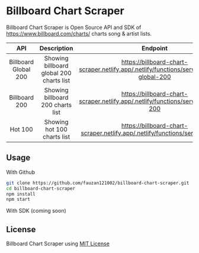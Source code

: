 # Billboard Chart Scraper

Billboard Chart Scraper is Open Source API and SDK of https://www.billboard.com/charts/ charts song & artist lists.

| API | Description | Endpoint |
| :---: | :---: | :---: |
| Billboard Global 200 | Showing billboard global 200 charts list | https://billboard-chart-scraper.netlify.app/.netlify/functions/server/billboard-global-200 |
| Billboard 200 | Showing billboard 200 charts list | https://billboard-chart-scraper.netlify.app/.netlify/functions/server/billboard-200 |
| Hot 100 | Showing hot 100 charts  list | https://billboard-chart-scraper.netlify.app/.netlify/functions/server/hot-100 |

## Usage

With Github 
```bash
git clone https://github.com/fauzan121002/billboard-chart-scraper.git
cd billboard-chart-scraper
npm install
npm start
```

With SDK (coming soon)

## License

Billboard Chart Scraper using [MIT License](./LICENSE.md)